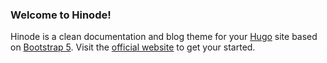 ### Welcome to Hinode!

Hinode is a clean documentation and blog theme for your [Hugo](https://gohugio.io) site based on [Bootstrap 5](https://getbootstrap.com). Visit the [official website](https://gethinode.com) to get your started.
